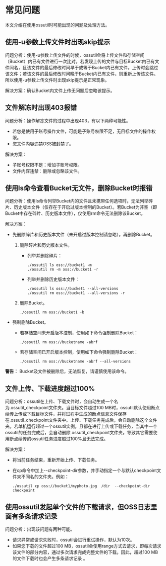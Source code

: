 # 常见问题

本文介绍在使用ossutil时可能出现的问题及处理方法。

## 使用-u参数上传文件时出现skip提示

问题分析：使用-u参数上传文件的时候，ossutil会将上传文件和存储空间（Bucket）内已有文件进行一次比对。若发现上传的文件与目标Bucket内已有文件同名，且该文件的最后修改时间早于或等于Bucket内已有文件，上传时会跳过该文件；若该文件的最后修改时间晚于Bucket内已有文件，则重新上传该文件。所以使用-u参数上传文件时出现skip提示是正常现象。

解决方案：确认Bucket内文件上传无问题后忽略该提示。

## 文件解冻时出现403报错

问题分析：操作解冻文件的过程中出现403，有以下两种可能性。

-   若您是使用子账号操作文件，可能是子账号权限不足，无目标文件的操作权限。
-   您文件内容违禁OSS被封禁了。

解决方案：

-   子账号权限不足：增加子账号权限。
-   文件内容违禁：删除或忽略该文件。

## 使用ls命令查看Bucket无文件，删除Bucket时报错

问题分析：使用ls命令列举Bucket内的文件且未携带任何选项时，无法列举碎片、历史版本文件（仅存在于开启过版本控制的Bucket）。若Bucket为非空（即Bucket中存在碎片、历史版本文件），仅使用rm命令无法删除该Bucket。

解决方案：

-   先删除碎片和历史版本文件（未开启过版本控制请忽略），再删除Bucket。
    1.  删除碎片和历史版本文件。
        -   列举并删除碎片：

            ```
            ./ossutil ls oss://bucket1 -m
            ./ossutil rm -m oss://bucket1 -r
            ```

        -   列举并删除历史版本文件：

            ```
            ./ossutil ls oss://bucket1 --all-versions
            ./ossutil rm oss://bucket1 --all-versions -r
            ```

    2.  删除Bucket。

        ```
        ./ossutil rm oss://bucket1 -b
        ```

-   强制删除Bucket。
    -   若存储空间未开启版本控制，使用如下命令强制删除Bucket：

        ```
        ./ossutil rm oss://bucketname -abrf
        ```

    -   若存储空间已开启版本控制，使用如下命令强制删除Bucket：

        ```
        ./ossutil rm oss://bucketname -abrf --all-versions
        ```


**警告：** Bucket及文件被删除后，无法恢复，请谨慎使用该命令。

## 文件上传、下载进度超过100%

问题分析：ossutil在上传、下载文件时，会自动生成一个名为.ossutil\_checkpoint文件夹。当目标文件超过100 MB时，ossutil默认使用断点续传上传或下载目标文件，并将过程中生成的断点信息文件保存在.ossutil\_checkpoint文件夹中。上传、下载任务完成后，会自动删除这个文件夹。若单机运行超过一个ossutil实例，且都在进行上传或下载任务，当其中一个ossutil的任务完成后，会自动删除.ossutil\_checkpoint文件夹，导致其它需要使用断点续传的ossutil任务进度超过100%且无法完成。

解决方案：

-   将当前任务结束，重新开始上传、下载任务。
-   在cp命令中加上--checkpoint-dir参数，并手动指定一个与默认checkpoint文件夹不同名的文件夹。例如：

    ```
    ./ossutil cp oss://bucket1/myphoto.jpg  /dir  --checkpoint-dir checkpoint
    ```


## 使用ossutil发起单个文件的下载请求，但OSS日志里面有多条请求记录

问题分析：出现该问题有两种可能。

-   请求异常或请求失败时，ossutil会进行重试操作，默认为10次。
-   如果您下载的文件超过100 MB，ossutil会使用range方式去请求，即每次请求该文件的部分内容，通过多次请求完成完整文件的下载。因此，超过100 MB的文件下载时也会产生多条请求记录 。

